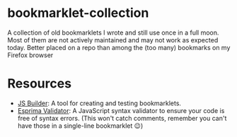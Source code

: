 # bookmarklet-collection

A collection of old bookmarklets I wrote and still use once in a full moon. Most of them are not actively maintained and may not work as expected today.
Better placed on a repo than among the (too many) bookmarks on my Firefox browser

# Resources

- [JS Builder](http://subsimple.com/bookmarklets/jsbuilder.htm): A tool for creating and testing bookmarklets.
- [Esprima Validator](https://esprima.org/demo/validate.html): A JavaScript syntax validator to ensure your code is free of syntax errors. (This won't catch comments, remember you can't have those in a single-line bookmarklet :wink:)
